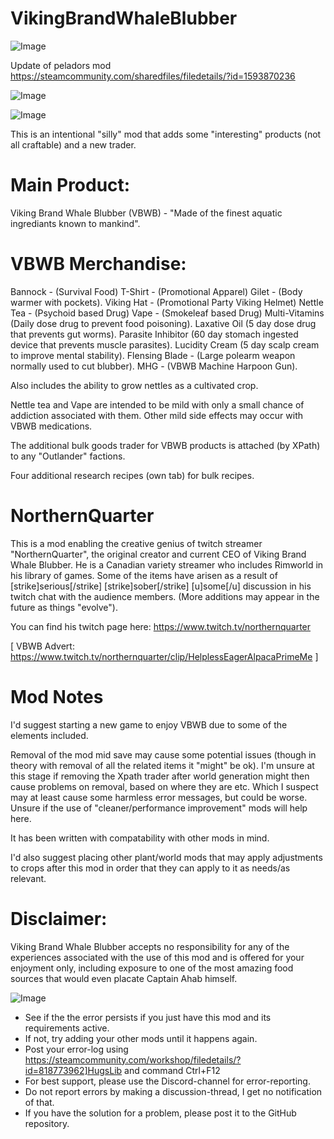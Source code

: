 # VikingBrandWhaleBlubber

![Image](https://i.imgur.com/buuPQel.png)

Update of peladors mod
https://steamcommunity.com/sharedfiles/filedetails/?id=1593870236

![Image](https://i.imgur.com/pufA0kM.png)

	
![Image](https://i.imgur.com/Z4GOv8H.png)


This is an intentional "silly" mod that adds some "interesting" products (not all craftable) and a new trader.

# Main Product:


Viking Brand Whale Blubber (VBWB) - "Made of the finest aquatic ingrediants known to mankind".

# VBWB Merchandise:


Bannock - (Survival Food)
T-Shirt - (Promotional Apparel)
Gilet - (Body warmer with pockets).
Viking Hat - (Promotional Party Viking Helmet)
Nettle Tea - (Psychoid based Drug)
Vape - (Smokeleaf based Drug)
Multi-Vitamins (Daily dose drug to prevent food poisoning).
Laxative Oil (5 day dose drug that prevents gut worms).
Parasite Inhibitor (60 day stomach ingested device that prevents muscle parasites).
Lucidity Cream (5 day scalp cream to improve mental stability).
Flensing Blade - (Large polearm weapon normally used to cut blubber).
MHG - (VBWB Machine Harpoon Gun).

Also includes the ability to grow nettles as a cultivated crop.

Nettle tea and Vape are intended to be mild with only a small chance of addiction associated with them. Other mild side effects may occur with VBWB medications.

The additional bulk goods trader for VBWB products is attached (by XPath) to any "Outlander" factions.

Four additional research recipes (own tab) for bulk recipes.

# NorthernQuarter


This is a mod enabling the creative genius of twitch streamer "NorthernQuarter", the original creator and current CEO of Viking Brand Whale Blubber. He is a Canadian variety streamer who includes Rimworld in his library of games. Some of the items have arisen as a result of [strike]serious[/strike] [strike]sober[/strike] [u]some[/u] discussion in his twitch chat with the audience members. (More additions may appear in the future as things "evolve").

You can find his twitch page here: https://www.twitch.tv/northernquarter

[ VBWB Advert: https://www.twitch.tv/northernquarter/clip/HelplessEagerAlpacaPrimeMe ]

# Mod Notes


I'd suggest starting a new game to enjoy VBWB due to some of the elements included. 

Removal of the mod mid save may cause some potential issues (though in theory with removal of all the related items it "might" be ok). I'm unsure at this stage if removing the Xpath trader after world generation might then cause problems on removal, based on where they are etc. Which I suspect may at least cause some harmless error messages, but could be worse. Unsure if the use of "cleaner/performance improvement" mods will help here.

It has been written with compatability with other mods in mind.

I'd also suggest placing other plant/world mods that may apply adjustments to crops after this mod in order that they can apply to it as needs/as relevant.

# Disclaimer:


Viking Brand Whale Blubber accepts no responsibility for any of the experiences associated with the use of this mod and is offered for your enjoyment only, including exposure to one of the most amazing food sources that would even placate Captain Ahab himself.


![Image](https://i.imgur.com/PwoNOj4.png)



-  See if the the error persists if you just have this mod and its requirements active.
-  If not, try adding your other mods until it happens again.
-  Post your error-log using https://steamcommunity.com/workshop/filedetails/?id=818773962]HugsLib and command Ctrl+F12
-  For best support, please use the Discord-channel for error-reporting.
-  Do not report errors by making a discussion-thread, I get no notification of that.
-  If you have the solution for a problem, please post it to the GitHub repository.




